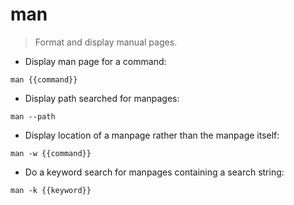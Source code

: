 # man

> Format and display manual pages.

- Display man page for a command:

`man {{command}}`

- Display path searched for manpages:

`man --path`

- Display location of a manpage rather than the manpage itself:

`man -w {{command}}`

- Do a keyword search for manpages containing a search string:

`man -k {{keyword}}`
